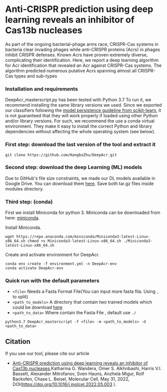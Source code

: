 # Anti-CRISPR prediction using deep learning reveals an inhibitor of Cas13b nucleases

As part of the ongoing bacterial-phage arms race, CRISPR-Cas systems in bacteria clear invading phages while anti-CRISPR proteins (Acrs) in phages inhibit CRISPR defenses. Known Acrs have proven extremely diverse, complicating their identification. Here, we report a deep learning algorithm for Acr identification that revealed an Acr against  CRISPR-Cas systems. The algorithm predicted numerous putative Acrs spanning almost all CRISPR-Cas types and sub-types

### Installation and requirements

DeepAcr_masterscript.py has been tested with Python 3.7 To run it, we recommend installing the same library versions we used. Since we exported our classifiers following the [model persistence guideline from scikit-learn](https://scikit-learn.org/stable/modules/model_persistence.html), it is not guaranteed that they will work properly if loaded using other Python and/or library versions. For such, we recommend the use a conda virtual environment. They make it easy to install the correct Python and library dependencies without affecting the whole operating system (see below).



### First step: download the last version of the tool and extract it


```
git clone https://github.com/HangboZhu/DeepAcr.git

```

### Second step: download the deep Learning (ML) models

Due to GitHub's file size constraints, we made our DL models available in Google Drive. You can download them  [here](https://drive.google.com/drive/folders/10JgxPI-Z4DOMUTycrZM0_dYb_iP1yJES?usp=sharing). Save both tar.gz files inside modules directory.


### Third step: (conda)

First we install Miniconda for python 3.
Miniconda can be downloaded from here: [miniconda](https://docs.conda.io/en/latest/miniconda.html).

Install Miniconda.

``
wget https://repo.anaconda.com/miniconda/Miniconda3-latest-Linux-x86_64.sh
chmod +x Miniconda3-latest-Linux-x86_64.sh
./Miniconda3-latest-Linux-x86_64.sh
``

Create and activate environment for DeepAcr.

```
conda env create -f environment.yml -n DeepAcr-env
conda activate DeepAcr-env
```
### Quick run with the default parameters
- `<file>` Needs a Fasta Format File(You can input more fasta fila. Using `,` to split)
- `<path_to_models>` A directory that contain two trained models which could be download [here](https://drive.google.com/drive/folders/10JgxPI-Z4DOMUTycrZM0_dYb_iP1yJES?usp=sharing)
- `<path_to_data>` Where contain the Fasta File , default use `./` 

```
python3.7 DeepAcr_masterscript -f <file> -m <path_to_models> -d <path_to_data>

```
## Citation
If you use our tool, please cite our article
- [Anti-CRISPR prediction using deep learning reveals an inhibitor of Cas13b nucleases ](https://www.cell.com/molecular-cell/fulltext/S1097-2765(22)00437-3)
  Katharina G. Wandera, Omer S. Alkhnbashi, Harris V.I. Bassett, Alexander Mitrofanov, Sven Hauns, Anzhela Migur, Rolf Backofen, Chase L. Beisel, 
  Molecular Cell, May 31, 2022, DOI(https://doi.org/10.1016/j.molcel.2022.05.003 ).
